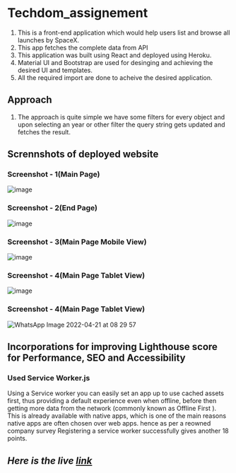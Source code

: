 # Techdom_assignement
1. This is a  front-end application which would help users list and browse all launches by SpaceX.
2. This app fetches the complete data from API
3. This application was built using React and deployed using Heroku.
4. Material UI and Bootstrap are used for desinging and achieving the desired UI and templates.
5. All the required import are done to acheive the desired application.
## Approach ##
1. The approach is quite simple we have some filters for every object and upon selecting an year or other filter the query string gets updated and fetches the result.
## Scrennshots of deployed website ##
### Screenshot - 1(Main Page) ###
![image](https://user-images.githubusercontent.com/86602285/164375666-bcc088a3-dda4-4ef5-a5f3-794199bc8184.png)
### Screenshot - 2(End Page) ###
![image](https://user-images.githubusercontent.com/86602285/164375729-02d04e51-acdd-46de-986f-ea98e4415560.png)
### Screenshot - 3(Main Page Mobile View) ###
![image](https://user-images.githubusercontent.com/86602285/164376231-0e2f08d9-7e62-448e-b7a5-28a3fb15e718.png)
### Screenshot - 4(Main Page Tablet View) ###
![image](https://user-images.githubusercontent.com/86602285/164376307-4ba758df-5935-4e30-9785-9faeb311fe4f.png)
### Screenshot - 4(Main Page Tablet View) ###
![WhatsApp Image 2022-04-21 at 08 29 57](https://user-images.githubusercontent.com/86602285/164376508-a0d376cb-4940-41e8-8750-16ee789ce910.jpeg)
## Incorporations for improving  Lighthouse score for Performance, SEO and Accessibility ##
### Used Service Worker.js 
Using a Service worker you can easily set an app up to use cached assets first, thus providing a default experience even when offline, before then getting more data from the network (commonly known as Offline First ). This is already available with native apps, which is one of the main reasons native apps are often chosen over web apps.
hence as per a reowned company survey Registering a service worker successfully gives another 18 points.
## ***Here is the live [link](https://techdom-asssignment.herokuapp.com/)*** ##

